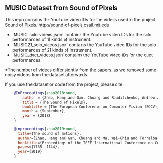 ## MUSIC Dataset from Sound of Pixels

This repo contains the YouTube video IDs for the videos used in the project Sound of Pixels. http://sound-of-pixels.csail.mit.edu

- 'MUSIC_solo_videos.json' contains the YouTube video IDs for the solo performances of 11 kinds of instrument.
- 'MUSIC21_solo_videos.json' contains the YouTube video IDs for the solo performances of 21 kinds of instrument.
- 'MUSIC_duet_videos.json' contains the YouTube video IDs for the duet performances.

*The number of videos differ sightly from the papers, as we removed some noisy videos from the dataset afterwards.

If you use the dataset or code from the project, please cite:
```bibtex
    @InProceedings{zhao2018sound,
        author = {Zhao, Hang and Gan, Chuang and Rouditchenko, Andrew and Vondrick, Carl and McDermott, Josh and Torralba, Antonio},
        title = {The Sound of Pixels},
        booktitle = {The European Conference on Computer Vision (ECCV)},
        month = {September},
        year = {2018}
    }
```
```bibtex
    @inproceedings{zhao2019sound,
      title={The sound of motions},
      author={Zhao, Hang and Gan, Chuang and Ma, Wei-Chiu and Torralba, Antonio},
      booktitle={Proceedings of the IEEE International Conference on Computer Vision},
      pages={1735--1744},
      year={2019}
    }
```
